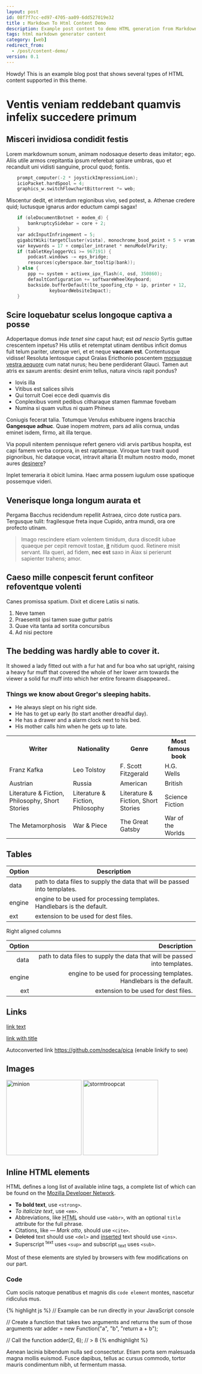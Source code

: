 ```yaml
---
layout: post
id: 08f7f7cc-ed97-4705-aa09-6dd527019e32
title : Markdown To Html Content Demo
description: Example post content to demo HTML generation from Markdown and how it looks
tags: html markdown generator content
category: [web]
redirect_from:
  - /post/content-demo/
version: 0.1
---
```


<div class="message">
  Howdy! This is an example blog post that shows several types of HTML content supported in this theme.
</div>

# Ventis veniam reddebant quamvis infelix succedere primum

## Misceri invidiosa condidit festis

Lorem markdownum sonum, animam nodosaque deserto deas imitator; ego. Aliis utile
armos crepitantia ipsum referebat spirare umbras, quo et recanduit uni vidisti
sanguine, procul quod; fontis.

```cpp
    prompt_computer(-2 * joystickImpressionLion);
    icioPacket.hardSpool = 4;
    graphics_w.switchFlowchartBittorrent *= web;
```

Miscentur dedit, et interdum regionibus vivo, sed potest, a. Athenae credere
quid; luctusque ignarus ardor eductum campi sagax!

```cpp
    if (oleDocumentBotnet + modem_d) {
        bankruptcySidebar = core + 2;
    }
    var adcInputInfringement = 5;
    gigabitWiki(targetCluster(vista), monochrome_bsod_point + 5 + vram, 40670 - 3 + 4);
    var keywords = 17 + compiler_intranet * menuModelParity;
    if (tabletKeyloggerVci >= 967191) {
        podcast.windows -= eps_bridge;
        resources(cyberspace.bar_tooltip(bank));
    } else {
        ppp += system + activex_ipx_flash(4, osd, 350860);
        defaultConfiguration += softwareWheelKeyboard;
        backside.bufferDefault(lte_spoofing_ctp + ip, printer + 12,
                keyboardWebsiteImpact);
    }
```

## Scire loquebatur scelus longoque captiva a posse

Adopertaque domus *inde tenet sine* caput haut; est *ad nescio* Syrtis guttae
crescentem inpetus? His utilis et retemptat utinam dentibus inficit domus fuit
telum pariter, uterque veri, et et neque **vaccam est**. Contentusque vidisse!
Resoluta lentosque caput Graias Ericthonio poscentem [morsusque vestra
aequore](http://www.in.io/traxit) cum natat nurus; heu bene perdiderant Glauci.
Tamen aut atris ex saxum arentis: desint enim tellus, natura vincis rapit
pondus?

- Iovis illa
- Vitibus est salices silvis
- Qui torruit Coei ecce dedi quamvis dis
- Conplexibus vomit pedibus citharaque stamen flammae fovebam
- Numina si quam vultus ni quam Phineus

Coniugis fecerat talia. Totumque Venulus exhibuere ingens bracchia **Gangesque
adhuc**. Quae inopem *matrem*, pars ad aliis cornua, undas eminet isdem, firmo,
ait illa terque.

Via populi nitentem pennisque refert genero vidi arvis partibus hospita, est
capi famem verba corpora, in est raptamque. Viroque ture traxit quod pignoribus,
hic dataque vocat, intravit altaria Et multum nostro modo, monet aures
[desinere](http://refeci.org/)?

Inplet temeraria it obicit lumina. Haec arma possem iugulum osse spatioque
possemque videri.

## Venerisque longa longum aurata et

Pergama Bacchus recidendum repellit Astraea, circo dote rustica pars. Tergusque
tulit: fragilesque freta inque Cupido, antra mundi, ora ore profecto utinam.

> Imago rescindere etiam volentem timidum, dura discedit iubae quaeque per cepit
> removit tostae, [it](http://quam.net/opus-est) nitidum quod. Retinere misit
> servant. Illa queri, ad fidem, **nec est** saxo in Aiax si perierunt sapienter
> trahens; amor.

## Caeso mille conpescit ferunt confiteor refoventque volenti

Canes promissa spatium. Dixit et dicere Latiis si natis.

1. Neve tamen
2. Praesentit ipsi tamen suae guttur patris
3. Quae vita tanta ad sortita concursibus
4. Ad nisi pectore

## The bedding was hardly able to cover it.

It showed a lady fitted out with a fur hat and fur boa who sat upright, raising a heavy fur muff that covered the whole of her lower arm towards the viewer a solid fur muff into which her entire forearm disappeared..

### Things we know about Gregor's sleeping habits.

- He always slept on his right side.
- He has to get up early (to start another dreadful day).
- He has a drawer and a alarm clock next to his bed.
- His mother calls him when he gets up to late.

<table class="data">
  <tr>
    <th>Writer</th>
    <th>Nationality</th>
    <th>Genre</th>
    <th>Most famous book</th>
  </tr>
  <tr>
    <td>Franz Kafka</td>
    <td>Leo Tolstoy</td>
    <td>F. Scott Fitzgerald</td>
    <td>H.G. Wells</td>
  </tr>
  <tr>
    <td>Austrian</td>
    <td>Russia</td>
    <td>American</td>
    <td>British</td>
  </tr>
  <tr>
    <td>Literature & Fiction, Philosophy, Short Stories</td>
    <td>Literature & Fiction, Philosophy</td>
    <td>Literature & Fiction, Short Stories</td>
    <td>Science Fiction</td>
  </tr>
    <tr>
    <td>The Metamorphosis</td>
    <td>War & Piece</td>
    <td>The Great Gatsby</td>
    <td>War of the Worlds</td>
  </tr>
  </table>

## Tables

| Option | Description |
| ------ | ----------- |
| data   | path to data files to supply the data that will be passed into templates. |
| engine | engine to be used for processing templates. Handlebars is the default. |
| ext    | extension to be used for dest files. |

Right aligned columns

| Option | Description |
| ------:| -----------:|
| data   | path to data files to supply the data that will be passed into templates. |
| engine | engine to be used for processing templates. Handlebars is the default. |
| ext    | extension to be used for dest files. |


## Links

[link text](http://dev.nodeca.com)

[link with title](http://nodeca.github.io/pica/demo/ "title text!")

Autoconverted link https://github.com/nodeca/pica (enable linkify to see)


## Images

<img src="https://octodex.github.com/images/minion.png" alt="minion" width="200"/>

<img src="https://octodex.github.com/images/stormtroopocat.jpg" alt="stormtroopcat" width="200"/>

## Inline HTML elements

HTML defines a long list of available inline tags, a complete list of which can be found on the [Mozilla Developer Network](https://developer.mozilla.org/en-US/docs/Web/HTML/Element).

- **To bold text**, use `<strong>`.
- *To italicize text*, use `<em>`.
- Abbreviations, like <abbr title="HyperText Markup Langage">HTML</abbr> should use `<abbr>`, with an optional `title` attribute for the full phrase.
- Citations, like <cite>&mdash; Mark otto</cite>, should use `<cite>`.
- <del>Deleted</del> text should use `<del>` and <ins>inserted</ins> text should use `<ins>`.
- Superscript <sup>text</sup> uses `<sup>` and subscript <sub>text</sub> uses `<sub>`.

Most of these elements are styled by browsers with few modifications on our part.

### Code

Cum sociis natoque penatibus et magnis dis `code element` montes, nascetur ridiculus mus.

{% highlight js %}
// Example can be run directly in your JavaScript console

// Create a function that takes two arguments and returns the sum of those arguments
var adder = new Function("a", "b", "return a + b");

// Call the function
adder(2, 6);
// > 8
{% endhighlight %}

Aenean lacinia bibendum nulla sed consectetur. Etiam porta sem malesuada magna mollis euismod. Fusce dapibus, tellus ac cursus commodo, tortor mauris condimentum nibh, ut fermentum massa.